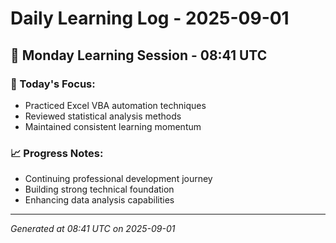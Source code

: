 # Daily Learning Log - 2025-09-01

## 📅 Monday Learning Session - 08:41 UTC

### 🎯 Today's Focus:
- Practiced Excel VBA automation techniques
- Reviewed statistical analysis methods
- Maintained consistent learning momentum

### 📈 Progress Notes:
- Continuing professional development journey
- Building strong technical foundation
- Enhancing data analysis capabilities

---
*Generated at 08:41 UTC on 2025-09-01*
